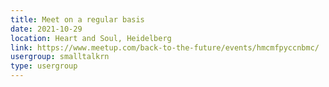 ```yaml
---
title: Meet on a regular basis
date: 2021-10-29
location: Heart and Soul, Heidelberg
link: https://www.meetup.com/back-to-the-future/events/hmcmfpyccnbmc/
usergroup: smalltalkrn
type: usergroup
---
```

